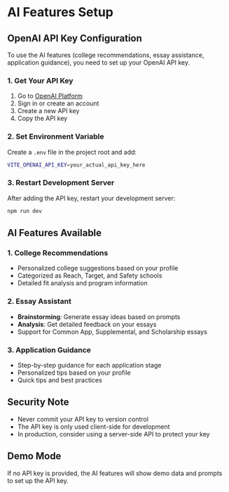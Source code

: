 # AI Features Setup

## OpenAI API Key Configuration

To use the AI features (college recommendations, essay assistance, application guidance), you need to set up your OpenAI API key.

### 1. Get Your API Key

1. Go to [OpenAI Platform](https://platform.openai.com/api-keys)
2. Sign in or create an account
3. Create a new API key
4. Copy the API key

### 2. Set Environment Variable

Create a `.env` file in the project root and add:

```bash
VITE_OPENAI_API_KEY=your_actual_api_key_here
```

### 3. Restart Development Server

After adding the API key, restart your development server:

```bash
npm run dev
```

## AI Features Available

### 1. College Recommendations
- Personalized college suggestions based on your profile
- Categorized as Reach, Target, and Safety schools
- Detailed fit analysis and program information

### 2. Essay Assistant
- **Brainstorming**: Generate essay ideas based on prompts
- **Analysis**: Get detailed feedback on your essays
- Support for Common App, Supplemental, and Scholarship essays

### 3. Application Guidance
- Step-by-step guidance for each application stage
- Personalized tips based on your profile
- Quick tips and best practices

## Security Note

- Never commit your API key to version control
- The API key is only used client-side for development
- In production, consider using a server-side API to protect your key

## Demo Mode

If no API key is provided, the AI features will show demo data and prompts to set up the API key.

